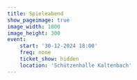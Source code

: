 ```yaml
---
title: Spieleabend
show_pageimage: true
image_width: 1000
image_height: 300
event:
    start: '30-12-2024 18:00'
    freq: none
    ticket_show: hidden
    location: 'Schützenhalle Kaltenbach'
---
```



